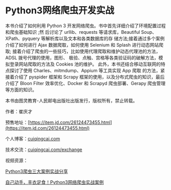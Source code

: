 # Python3网络爬虫开发实战

本书介绍了如何利用 Python 3 开发网络爬虫。书中首先详细介绍了环境配置过程和爬虫基础知识 ;然 后讨论了 urllib、requests 等请求库，Beautiful Soup、XPath、pyquery 等解析库以及文本和各类数据库的存 储方法;接着通过多个案例介绍了如何进行 Ajax 数据爬取，如何使用 Selenium 和 Splash 进行动态网站爬取; 接着介绍了爬虫的一些技巧，比如使用代理爬取和维护动态代理池的方法，ADSL 拨号代理的使用，图形、 极验、点触、宫格等各类验证码的破解方法，模拟登录网站爬取的方法及 Cookies 池的维护。
此外，本书还结合移动互联网的特点探讨了使用 Charles、mitmdump、Appium 等工具实现 App 爬取 的方法，紧接着介绍了 pyspider 框架和 Scrapy 框架的使用，以及分布式爬虫的知识，最后介绍了 Bloon Filter 效率优化、Docker 和 Scrapyd 爬虫部署、Gerapy 爬虫管理等方面的知识。

本书由图灵教育-人民邮电出版社出版发行，版权所有，禁止转载。

作者：崔庆才

预售地址：[https://item.jd.com/26124473455.html](https://item.jd.com/26124473455.html)

个人博客：[cuiqingcai.com](https://cuiqingcai.com)

技术交流：[cuiqingcai.com/exchange](https://cuiqingcai.com/exchange)

视频资源：

[Python3爬虫三大案例实战分享](https://edu.hellobi.com/course/156)

[自己动手，丰衣足食！Python3网络爬虫实战案例](https://edu.hellobi.com/course/157)



